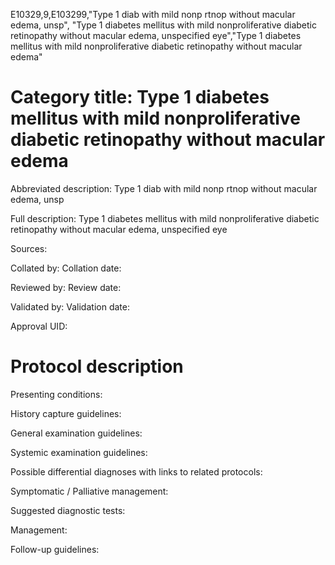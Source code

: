 E10329,9,E103299,"Type 1 diab with mild nonp rtnop without macular edema, unsp", "Type 1 diabetes mellitus with mild nonproliferative diabetic retinopathy without macular edema, unspecified eye","Type 1 diabetes mellitus with mild nonproliferative diabetic retinopathy without macular edema"
# Category title: Type 1 diabetes mellitus with mild nonproliferative diabetic retinopathy without macular edema

Abbreviated description: Type 1 diab with mild nonp rtnop without macular edema, unsp

Full description: Type 1 diabetes mellitus with mild nonproliferative diabetic retinopathy without macular edema, unspecified eye

Sources:

Collated by:
Collation date:

Reviewed by:
Review date:

Validated by:
Validation date:

Approval UID:

# Protocol description

Presenting conditions:

History capture guidelines:

General examination guidelines:

Systemic examination guidelines:

Possible differential diagnoses with links to related protocols:

Symptomatic / Palliative management:

Suggested diagnostic tests:

Management:

Follow-up guidelines:
